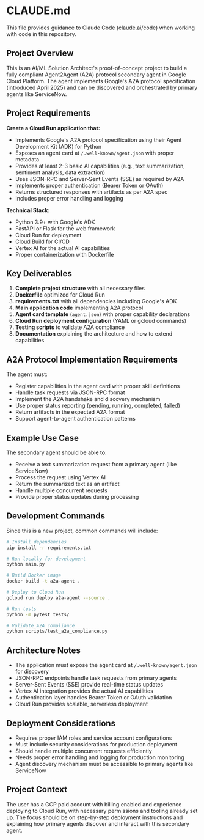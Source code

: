 # CLAUDE.md

This file provides guidance to Claude Code (claude.ai/code) when working with code in this repository.

## Project Overview

This is an AI/ML Solution Architect's proof-of-concept project to build a fully compliant Agent2Agent (A2A) protocol secondary agent in Google Cloud Platform. The agent implements Google's A2A protocol specification (introduced April 2025) and can be discovered and orchestrated by primary agents like ServiceNow.

## Project Requirements

**Create a Cloud Run application that:**
- Implements Google's A2A protocol specification using their Agent Development Kit (ADK) for Python
- Exposes an agent card at `/.well-known/agent.json` with proper metadata
- Provides at least 2-3 basic AI capabilities (e.g., text summarization, sentiment analysis, data extraction)
- Uses JSON-RPC and Server-Sent Events (SSE) as required by A2A
- Implements proper authentication (Bearer Token or OAuth)
- Returns structured responses with artifacts as per A2A spec
- Includes proper error handling and logging

**Technical Stack:**
- Python 3.9+ with Google's ADK
- FastAPI or Flask for the web framework
- Cloud Run for deployment
- Cloud Build for CI/CD
- Vertex AI for the actual AI capabilities
- Proper containerization with Dockerfile

## Key Deliverables

1. **Complete project structure** with all necessary files
2. **Dockerfile** optimized for Cloud Run
3. **requirements.txt** with all dependencies including Google's ADK
4. **Main application code** implementing A2A protocol
5. **Agent card template** (`agent.json`) with proper capability declarations
6. **Cloud Run deployment configuration** (YAML or gcloud commands)
7. **Testing scripts** to validate A2A compliance
8. **Documentation** explaining the architecture and how to extend capabilities

## A2A Protocol Implementation Requirements

The agent must:
- Register capabilities in the agent card with proper skill definitions
- Handle task requests via JSON-RPC format
- Implement the A2A handshake and discovery mechanism
- Use proper status reporting (pending, running, completed, failed)
- Return artifacts in the expected A2A format
- Support agent-to-agent authentication patterns

## Example Use Case

The secondary agent should be able to:
- Receive a text summarization request from a primary agent (like ServiceNow)
- Process the request using Vertex AI
- Return the summarized text as an artifact
- Handle multiple concurrent requests
- Provide proper status updates during processing

## Development Commands

Since this is a new project, common commands will include:

```bash
# Install dependencies
pip install -r requirements.txt

# Run locally for development
python main.py

# Build Docker image
docker build -t a2a-agent .

# Deploy to Cloud Run
gcloud run deploy a2a-agent --source .

# Run tests
python -m pytest tests/

# Validate A2A compliance
python scripts/test_a2a_compliance.py
```

## Architecture Notes

- The application must expose the agent card at `/.well-known/agent.json` for discovery
- JSON-RPC endpoints handle task requests from primary agents
- Server-Sent Events (SSE) provide real-time status updates
- Vertex AI integration provides the actual AI capabilities
- Authentication layer handles Bearer Token or OAuth validation
- Cloud Run provides scalable, serverless deployment

## Deployment Considerations

- Requires proper IAM roles and service account configurations
- Must include security considerations for production deployment
- Should handle multiple concurrent requests efficiently
- Needs proper error handling and logging for production monitoring
- Agent discovery mechanism must be accessible to primary agents like ServiceNow

## Project Context

The user has a GCP paid account with billing enabled and experience deploying to Cloud Run, with necessary permissions and tooling already set up. The focus should be on step-by-step deployment instructions and explaining how primary agents discover and interact with this secondary agent.